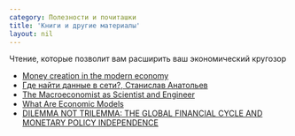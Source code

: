 ```yaml
---
category: Полезности и почиташки
title: 'Книги и другие материалы'
layout: nil
---
```


Чтение, которые позволит вам расширить ваш экономический кругозор


* [Money creation in the modern economy](https://github.com/phenyard/macro201/blob/master/docs/papers/money-creation-in-the-modern-economy.pdf)
* [Где найти данные в сети?,
Станислав Анатольев](https://github.com/phenyard/macro201/blob/master/docs/papers/Data%20for%20Economists.pdf)
* [The Macroeconomist as Scientist and Engineer](https://github.com/phenyard/macro201/blob/master/docs/papers/Mankiw%20-%20The%20Macroeconomist%20as%20Scientist%20.pdf)
* [What Are Economic Models](https://github.com/phenyard/macro201/blob/master/docs/papers/What%20Are%20Economic%20Models.pdf)
* [DILEMMA NOT TRILEMMA:
THE GLOBAL FINANCIAL CYCLE AND MONETARY POLICY INDEPENDENCE](https://github.com/phenyard/macro201/blob/master/docs/papers/w21162.pdf)
